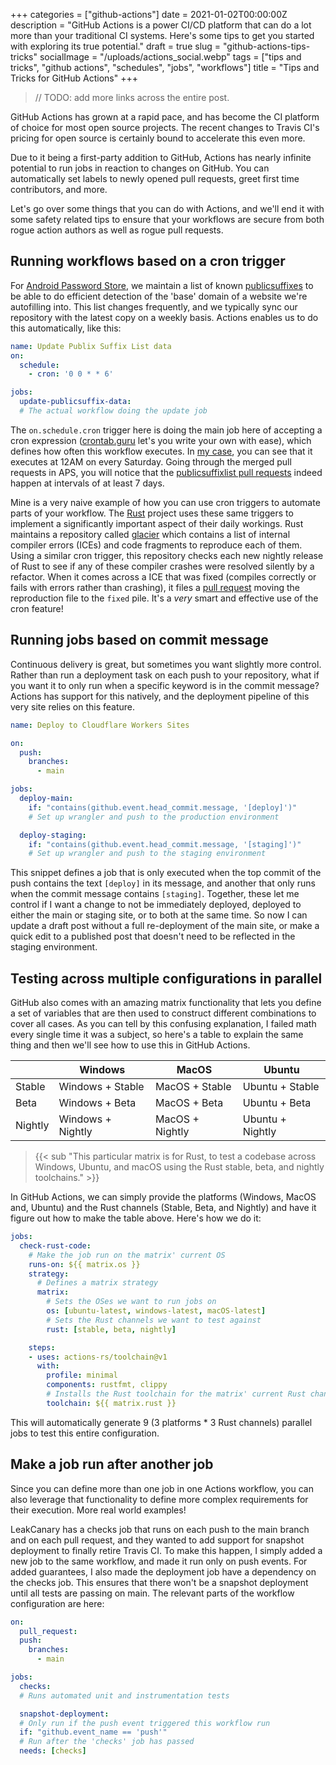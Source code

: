 +++
categories = ["github-actions"]
date = 2021-01-02T00:00:00Z
description = "GitHub Actions is a power CI/CD platform that can do a lot more than your traditional CI systems. Here's some tips to get you started with exploring its true potential."
draft = true
slug = "github-actions-tips-tricks"
socialImage = "/uploads/actions_social.webp"
tags = ["tips and tricks", "github actions", "schedules", "jobs", "workflows"]
title = "Tips and Tricks for GitHub Actions"
+++

> // TODO: add more links across the entire post.

GitHub Actions has grown at a rapid pace, and has become the CI platform of choice for most open source projects. The recent changes to Travis CI's pricing for open source is certainly bound to accelerate this even more.

Due to it being a first-party addition to GitHub, Actions has nearly infinite potential to run jobs in reaction to changes on GitHub. You can automatically set labels to newly opened pull requests, greet first time contributors, and more.

Let's go over some things that you can do with Actions, and we'll end it with some safety related tips to ensure that your workflows are secure from both rogue action authors as well as rogue pull requests.

## Running workflows based on a cron trigger

For [Android Password Store](https://msfjarvis.dev/aps), we maintain a list of known [publicsuffixes](https://publicsuffix.org/) to be able to do efficient detection of the 'base' domain of a website we're autofilling into. This list changes frequently, and we typically sync our repository with the latest copy on a weekly basis. Actions enables us to do this automatically, like this:

```yaml
name: Update Publix Suffix List data
on:
  schedule:
    - cron: '0 0 * * 6'

jobs:
  update-publicsuffix-data:
  # The actual workflow doing the update job
```

The `on.schedule.cron` trigger here is doing the main job here of accepting a cron expression ([crontab.guru](https://crontab.guru/) let's you write your own with ease), which defines how often this workflow executes. In [my case](https://crontab.guru/#0_*_*_*_6), you can see that it executes at 12AM on every Saturday. Going through the merged pull requests in APS, you will notice that the [publicsuffixlist pull requests](https://github.com/android-password-store/Android-Password-Store/pulls?q=is%3Apr+is%3Amerged+sort%3Aupdated-desc+label%3APSL) indeed happen at intervals of at least 7 days.

Mine is a very naive example of how you can use cron triggers to automate parts of your workflow. The [Rust](https://github.com/rust-lang) project uses these same triggers to implement a significantly important aspect of their daily workings. Rust maintains a repository called [glacier](https://github.com/rust-lang/glacier) which contains a list of internal compiler errors (ICEs) and code fragments to reproduce each of them. Using a similar cron trigger, this repository checks each new nightly release of Rust to see if any of these compiler crashes were resolved silently by a refactor. When it comes across a ICE that was fixed (compiles correctly or fails with errors rather than crashing), it files a [pull request](https://github.com/rust-lang/glacier/pulls?q=is%3Apr+author%3Aapp%2Fgithub-actions+sort%3Aupdated-desc) moving the reproduction file to the `fixed` pile. It's a *very* smart and effective use of the cron feature!

## Running jobs based on commit message

Continuous delivery is great, but sometimes you want slightly more control. Rather than run a deployment task on each push to your repository, what if you want it to only run when a specific keyword is in the commit message? Actions has support for this natively, and the deployment pipeline of this very site relies on this feature.

```yaml
name: Deploy to Cloudflare Workers Sites

on:
  push:
    branches:
      - main

jobs:
  deploy-main:
    if: "contains(github.event.head_commit.message, '[deploy]')"
    # Set up wrangler and push to the production environment

  deploy-staging:
    if: "contains(github.event.head_commit.message, '[staging]')"
    # Set up wrangler and push to the staging environment
```

This snippet defines a job that is only executed when the top commit of the push contains the text `[deploy]` in its message, and another that only runs when the commit message contains `[staging]`. Together, these let me control if I want a change to not be immediately deployed, deployed to either the main or staging site, or to both at the same time. So now I can update a draft post without a full re-deployment of the main site, or make a quick edit to a published post that doesn't need to be reflected in the staging environment.

## Testing across multiple configurations in parallel

GitHub also comes with an amazing matrix functionality that lets you define a set of variables that are then used to construct different combinations to cover all cases. As you can tell by this confusing explanation, I failed math every single time it was a subject, so here's a table to explain the same thing and then we'll see how to use this in GitHub Actions.

|         |      Windows      |      MacOS      |      Ubuntu      |
|---------|-------------------|-----------------|------------------|
| Stable  | Windows + Stable  | MacOS + Stable  | Ubuntu + Stable  |
| Beta    | Windows + Beta    | MacOS + Beta    | Ubuntu + Beta    |
| Nightly | Windows + Nightly | MacOS + Nightly | Ubuntu + Nightly |

> {{< sub "This particular matrix is for Rust, to test a codebase across Windows, Ubuntu, and macOS using the Rust stable, beta, and nightly toolchains." >}}

In GitHub Actions, we can simply provide the platforms (Windows, MacOS and, Ubuntu) and the Rust channels (Stable, Beta, and Nightly) and have it figure out how to make the table above. Here's how we do it:

```yaml
jobs:
  check-rust-code:
    # Make the job run on the matrix' current OS
    runs-on: ${{ matrix.os }}
    strategy:
      # Defines a matrix strategy
      matrix:
        # Sets the OSes we want to run jobs on
        os: [ubuntu-latest, windows-latest, macOS-latest]
        # Sets the Rust channels we want to test against
        rust: [stable, beta, nightly]

    steps:
    - uses: actions-rs/toolchain@v1
      with:
        profile: minimal
        components: rustfmt, clippy
        # Installs the Rust toolchain for the matrix' current Rust channel
        toolchain: ${{ matrix.rust }}
```

This will automatically generate 9 (3 platforms * 3 Rust channels) parallel jobs to test this entire configuration.

## Make a job run after another job

Since you can define more than one job in one Actions workflow, you can also leverage that functionality to define more complex requirements for their execution. More real world examples!

LeakCanary has a checks job that runs on each push to the main branch and on each pull request, and they wanted to add support for snapshot deployment to finally retire Travis CI. To make this happen, I simply added a new job to the same workflow, and made it run only on push events. For added guarantees, I also made the deployment job have a dependency on the checks job. This ensures that there won't be a snapshot deployment until all tests are passing on main. The relevant parts of the workflow configuration are here:

```yaml
on:
  pull_request:
  push:
    branches:
      - main

jobs:
  checks:
  # Runs automated unit and instrumentation tests

  snapshot-deployment:
  # Only run if the push event triggered this workflow run
  if: "github.event_name == 'push'"
  # Run after the 'checks' job has passed
  needs: [checks]
```
